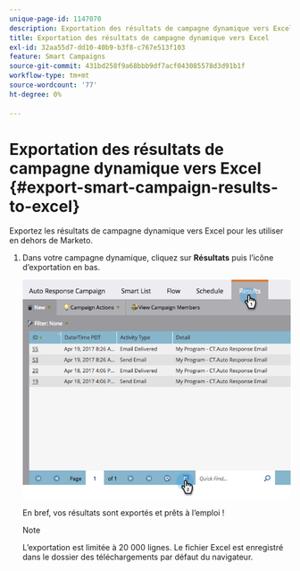 ```yaml
---
unique-page-id: 1147070
description: Exportation des résultats de campagne dynamique vers Excel - Documents Marketo - Documentation du produit
title: Exportation des résultats de campagne dynamique vers Excel
exl-id: 32aa55d7-dd10-40b9-b3f8-c767e513f103
feature: Smart Campaigns
source-git-commit: 431bd258f9a68bbb9df7acf043085578d3d91b1f
workflow-type: tm+mt
source-wordcount: '77'
ht-degree: 0%

---
```


# Exportation des résultats de campagne dynamique vers Excel {#export-smart-campaign-results-to-excel}

Exportez les résultats de campagne dynamique vers Excel pour les utiliser en dehors de Marketo.

1. Dans votre campagne dynamique, cliquez sur **Résultats** puis l’icône d’exportation en bas.

   ![](assets/exportexcel-hands.png)

   En bref, vos résultats sont exportés et prêts à l’emploi !

   >[!NOTE]
   >
   >L’exportation est limitée à 20 000 lignes. Le fichier Excel est enregistré dans le dossier des téléchargements par défaut du navigateur.

